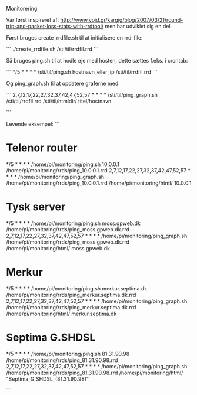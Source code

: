 Monitorering

Var først inspireret af: http://www.void.gr/kargig/blog/2007/03/21/round-trip-and-packet-loss-stats-with-rrdtool/
men har udviklet sig en del.



Først bruges create_rrdfile.sh til at initialisere en rrd-file:

´´´
./create_rrdfile.sh /sti/til/rrdfil.rrd
´´´


Så bruges ping.sh til at hodle øje med hosten, dette sættes f.eks. i crontab:

´´´
*/5 * * * * /sti/til/ping.sh hostnavn_eller_ip /sti/til/rrdfil.rrd 
´´´

Og ping_graph.sh til at opdatere graferne med

´´´
2,7,12,17,22,27,32,37,42,47,52,57 * * * * /sti/til/ping_graph.sh /sti/til/rrdfil.rrd /sti/til/htmldir/ titel/hostnavn

´´´


Levende eksempel:
´´´
# Telenor router
*/5 * * * * /home/pi/monitoring/ping.sh 10.0.0.1 /home/pi/monitoring/rrds/ping_10.0.0.1.rrd 
2,7,12,17,22,27,32,37,42,47,52,57 * * * * /home/pi/monitoring/ping_graph.sh /home/pi/monitoring/rrds/ping_10.0.0.1.rrd /home/pi/monitoring/html/ 10.0.0.1

# Tysk server
*/5 * * * * /home/pi/monitoring/ping.sh moss.gpweb.dk /home/pi/monitoring/rrds/ping_moss.gpweb.dk.rrd 
2,7,12,17,22,27,32,37,42,47,52,57 * * * * /home/pi/monitoring/ping_graph.sh /home/pi/monitoring/rrds/ping_moss.gpweb.dk.rrd /home/pi/monitoring/html/ moss.gpweb.dk

# Merkur
*/5 * * * * /home/pi/monitoring/ping.sh merkur.septima.dk /home/pi/monitoring/rrds/ping_merkur.septima.dk.rrd 
2,7,12,17,22,27,32,37,42,47,52,57 * * * * /home/pi/monitoring/ping_graph.sh /home/pi/monitoring/rrds/ping_merkur.septima.dk.rrd /home/pi/monitoring/html/ merkur.septima.dk

# Septima G.SHDSL
*/5 * * * * /home/pi/monitoring/ping.sh 81.31.90.98 /home/pi/monitoring/rrds/ping_81.31.90.98.rrd 
2,7,12,17,22,27,32,37,42,47,52,57 * * * * /home/pi/monitoring/ping_graph.sh /home/pi/monitoring/rrds/ping_81.31.90.98.rrd /home/pi/monitoring/html/ "Septima_G.SHDSL_(81.31.90.98)"


´´´
